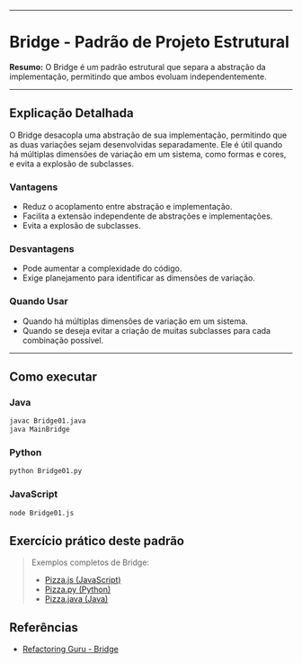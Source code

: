 
---


# Bridge - Padrão de Projeto Estrutural

**Resumo:**
O Bridge é um padrão estrutural que separa a abstração da implementação, permitindo que ambos evoluam independentemente.

---

## Explicação Detalhada
O Bridge desacopla uma abstração de sua implementação, permitindo que as duas variações sejam desenvolvidas separadamente. Ele é útil quando há múltiplas dimensões de variação em um sistema, como formas e cores, e evita a explosão de subclasses.

### Vantagens
- Reduz o acoplamento entre abstração e implementação.
- Facilita a extensão independente de abstrações e implementações.
- Evita a explosão de subclasses.

### Desvantagens
- Pode aumentar a complexidade do código.
- Exige planejamento para identificar as dimensões de variação.

### Quando Usar
- Quando há múltiplas dimensões de variação em um sistema.
- Quando se deseja evitar a criação de muitas subclasses para cada combinação possível.

---

## Como executar

### Java
```bash
javac Bridge01.java
java MainBridge
```

### Python
```bash
python Bridge01.py
```

### JavaScript
```bash
node Bridge01.js
```

## Exercício prático deste padrão

> Exemplos completos de Bridge:
> - [Pizza.js (JavaScript)](../../Exercicios/Pizza.js)
> - [Pizza.py (Python)](../../Exercicios/Pizza.py)
> - [Pizza.java (Java)](../../Exercicios/Pizza.java)

## Referências
- [Refactoring Guru - Bridge](https://refactoring.guru/pt-br/design-patterns/bridge)
